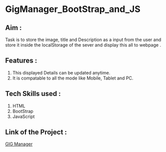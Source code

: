 # GigManager_BootStrap_and_JS

## Aim :
Task is to store the image, title and Description as a input from the user and store it inside the localStorage of the sever and display this all to webpage .

## Features :
1. This displayed Details can be updated anytime.
2. It is compatable to all the mode like Mobile, Tablet and PC.

## Tech Skills used :
1. HTML
2. BootStrap
3. JavaScript

## Link of the Project :
[GIG Manager](https://heet-kumar.github.io/GigManager_BootStrap_and_JS/index.html)
